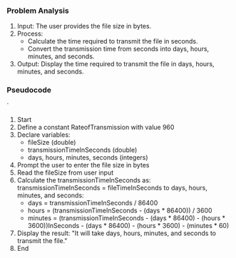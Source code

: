 ### Problem Analysis
1. Input: The user provides the file size in bytes.
2. Process: 
    - Calculate the time required to transmit the file in seconds.
    - Convert the transmission time from seconds into days, hours, minutes, and seconds.
3. Output: Display the time required to transmit the file in days, hours, minutes, and seconds.

### Pseudocode
`
1. Start
2. Define a constant RateofTransmission with value 960
3. Declare variables:
    - fileSize (double)
    - transmissionTimeInSeconds (double)
    - days, hours, minutes, seconds (integers)
4. Prompt the user to enter the file size in bytes
5. Read the fileSize from user input
6. Calculate the transmissionTimeInSeconds as:
    transmissionTimeInSeconds = fileTimeInSeconds to days, hours, minutes, and seconds:
    - days = transmissionTimeInSeconds / 86400
    - hours = (transmissionTimeInSeconds - (days * 86400)) / 3600
    - minutes = (transmissionTimeInSeconds - (days * 86400) - (hours * 3600))InSeconds - (days * 86400) - (hours * 3600) - (minutes * 60)
8. Display the result:
    "It will take <days> days, <hours> hours, <minutes> minutes, and <seconds> seconds to transmit the file."
9. End
